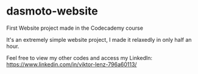 # dasmoto-website
First Website project made in the Codecademy course

It's an extremely simple website project, I made it relaxedly in only half an hour.


Feel free to view my other codes and access my LinkedIn:
https://www.linkedin.com/in/viktor-lenz-796a60113/
